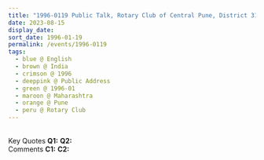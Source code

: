 ```yaml
---
title: "1996-0119 Public Talk, Rotary Club of Central Pune, District 3130 (Currently District 3131), Pune, Maharashtra, India"
date: 2023-08-15
display_date: 
sort_date: 1996-01-19
permalink: /events/1996-0119
tags:
  - blue @ English
  - brown @ India
  - crimson @ 1996
  - deeppink @ Public Address
  - green @ 1996-01
  - maroon @ Maharashtra
  - orange @ Pune
  - peru @ Rotary Club
---
```


<br>

<wave-list>
  <list-title color="DarkSeaGreen" width="55">Key Quotes</list-title>
  <list-item color="BlanchedAlmond" width="280"><b>Q1:</b> <i></i></list-item>
  <list-item color="Lavender" width="280"><b>Q2:</b> <i></i></list-item>
</wave-list>

<br>

<wave-list>
  <list-title color="DarkSeaGreen" width="55">Comments</list-title>
  <list-item color="BlanchedAlmond" width="280"><b>C1:</b> <i></i></list-item>
  <list-item color="Lavender" width="280"><b>C2:</b> <i></i></list-item>
</wave-list>